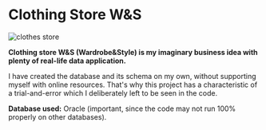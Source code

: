 # Clothing Store W&S
![clothes store](https://github.com/strze-lec/W-S_store/assets/137927551/b5bf10d3-8b6c-46e8-8934-50ad62837f88)

<b>Clothing store W&S (Wardrobe&Style) is my imaginary business idea with plenty of real-life data application.</b>

I have created the database and its schema on my own, without supporting myself with online resources. That's why this project has a characteristic of a trial-and-error which I deliberately left to be seen in the code.

<b>Database used:</b> Oracle (important, since the code may not run 100% properly on other databases).
